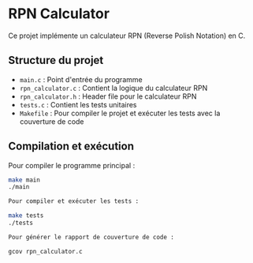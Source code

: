 # RPN Calculator

Ce projet implémente un calculateur RPN (Reverse Polish Notation) en C.

## Structure du projet

- `main.c` : Point d'entrée du programme
- `rpn_calculator.c` : Contient la logique du calculateur RPN
- `rpn_calculator.h` : Header file pour le calculateur RPN
- `tests.c` : Contient les tests unitaires
- `Makefile` : Pour compiler le projet et exécuter les tests avec la couverture de code

## Compilation et exécution

Pour compiler le programme principal :

```sh
make main
./main

Pour compiler et exécuter les tests :

make tests
./tests

Pour générer le rapport de couverture de code :

gcov rpn_calculator.c
